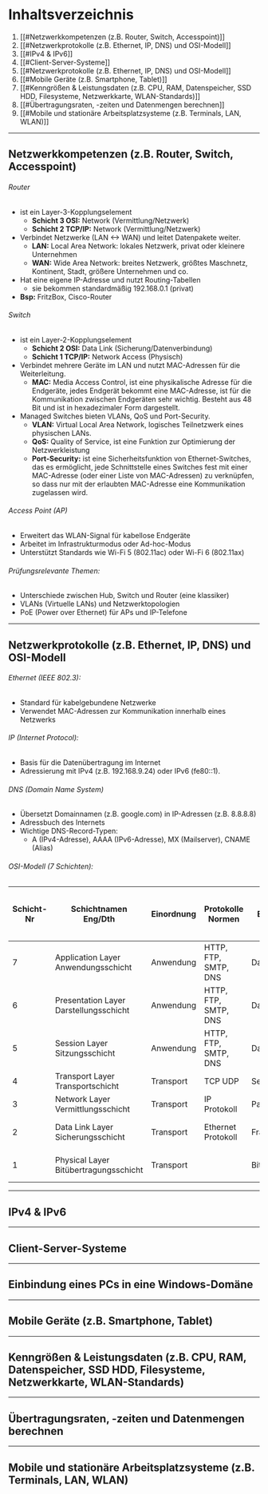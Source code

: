
# Inhaltsverzeichnis

1. [[#Netzwerkkompetenzen (z.B. Router, Switch, Accesspoint)]]
2. [[#Netzwerkprotokolle (z.B. Ethernet, IP, DNS) und OSI-Modell]]
3. [[#IPv4 & IPv6]]
4. [[#Client-Server-Systeme]]
5. [[#Netzwerkprotokolle (z.B. Ethernet, IP, DNS) und OSI-Modell]]
6. [[#Mobile Geräte (z.B. Smartphone, Tablet)]]
7. [[#Kenngrößen & Leistungsdaten (z.B. CPU, RAM, Datenspeicher, SSD HDD, Filesysteme, Netzwerkkarte, WLAN-Standards)]]
8. [[#Übertragungsraten, -zeiten und Datenmengen berechnen]]
9. [[#Mobile und stationäre Arbeitsplatzsysteme (z.B. Terminals, LAN, WLAN)]]



---
## Netzwerkkompetenzen (z.B. Router, Switch, Accesspoint)

###### Router
- ist ein Layer-3-Kopplungselement
	- **Schicht 3 OSI:** Network (Vermittlung/Netzwerk)
	- **Schicht 2 TCP/IP:** Network (Vermittlung/Netzwerk)
- Verbindet Netzwerke (LAN <-> WAN) und leitet Datenpakete weiter.
	- **LAN:** Local Area Network: lokales Netzwerk, privat oder kleinere Unternehmen
	- **WAN:** Wide Area Network: breites Netzwerk, größtes Maschnetz, Kontinent, Stadt, größere Unternehmen und co.
- Hat eine eigene IP-Adresse und nutzt Routing-Tabellen
	- sie bekommen standardmäßig 192.168.0.1 (privat)
- **Bsp:** FritzBox, Cisco-Router
###### Switch
- ist ein Layer-2-Kopplungselement
	- **Schicht 2 OSI:** Data Link (Sicherung/Datenverbindung)
	- **Schicht 1 TCP/IP:** Network Access (Physisch)
- Verbindet mehrere Geräte im LAN und nutzt MAC-Adressen für die Weiterleitung.
	- **MAC:** Media Access Control, ist eine physikalische Adresse für die Endgeräte, jedes Endgerät bekommt eine MAC-Adresse, ist für die Kommunikation zwischen Endgeräten sehr wichtig. Besteht aus 48 Bit und ist in hexadezimaler Form dargestellt.
- Managed Switches bieten VLANs, QoS und Port-Security.
	- **VLAN:** Virtual Local Area Network, logisches Teilnetzwerk eines physischen LANs.
	- **QoS:** Quality of Service, ist eine Funktion zur Optimierung der Netzwerkleistung
	- **Port-Security:** ist eine Sicherheitsfunktion von Ethernet-Switches, das es ermöglicht, jede Schnittstelle eines Switches fest mit einer MAC-Adresse (oder einer Liste von MAC-Adressen) zu verknüpfen, so dass nur mit der erlaubten MAC-Adresse eine Kommunikation zugelassen wird.

###### Access Point (AP)
- Erweitert das WLAN-Signal für kabellose Endgeräte
- Arbeitet im Infrastrukturmodus oder Ad-hoc-Modus
- Unterstützt Standards wie Wi-Fi 5 (802.11ac) oder Wi-Fi 6 (802.11ax)

###### Prüfungsrelevante Themen:
- Unterschiede zwischen Hub, Switch und Router (eine klassiker)
- VLANs (Virtuelle LANs) und Netzwerktopologien
- PoE (Power over Ethernet) für APs und IP-Telefone

----
## Netzwerkprotokolle (z.B. Ethernet, IP, DNS) und OSI-Modell

###### Ethernet (IEEE 802.3):
- Standard für kabelgebundene Netzwerke
- Verwendet MAC-Adressen zur Kommunikation innerhalb eines Netzwerks
###### IP (Internet Protocol):
- Basis für die Datenübertragung im Internet
- Adressierung mit IPv4 (z.B. 192.168.9.24) oder IPv6 (fe80::1).
###### DNS (Domain Name System)
- Übersetzt Domainnamen (z.B. google.com) in IP-Adressen (z.B. 8.8.8.8)
- Adressbuch des Internets
- Wichtige DNS-Record-Typen:
	- A (IPv4-Adresse), AAAA (IPv6-Adresse), MX (Mailserver), CNAME (Alias)

###### OSI-Modell (7 Schichten):

| Schicht-Nr | Schichtnamen Eng/Dth                      | Einordnung | Protokolle<br>Normen | Einheit  | Kopplungselemente<br>Hardware                       | DoD (Department-of-Defense)      | TCP/IP (Transmission Control Protocol/Internet Protocol) |
| ---------- | ----------------------------------------- | ---------- | -------------------- | -------- | --------------------------------------------------- | -------------------------------- | -------------------------------------------------------- |
| 7          | Application Layer<br>Anwendungsschicht    | Anwendung  | HTTP, FTP, SMTP, DNS | Daten    | Gateway                                             | Process/Application<br>Anwendung | Application<br>Anwendung<br>                             |
| 6          | Presentation Layer<br>Darstellungsschicht | Anwendung  | HTTP, FTP, SMTP, DNS | Daten    |                                                     | Process/Application<br>Anwendung | Application<br>Anwendung                                 |
| 5          | Session Layer<br>Sitzungsschicht          | Anwendung  | HTTP, FTP, SMTP, DNS | Daten    |                                                     | Process/Application<br>Anwendung | Application<br>Anwendung<br>                             |
| 4          | Transport Layer<br>Transportschicht       | Transport  | TCP UDP              | Segmente |                                                     | Host-to-Host<br>Transport        | Transport<br>                                            |
| 3          | Network Layer<br>Vermittlungsschicht      | Transport  | IP Protokoll         | Paket    | Router, Layer-3-Switch (BRouter)                    | Internet                         | Internet                                                 |
| 2          | Data Link Layer<br>Sicherungsschicht      | Transport  | Ethernet Protokoll   | Frame    | Switch, Bridge, Wireless Access Point               | Network Access<br>Netzzugang     | Network Access<br>                                       |
| 1          | Physical Layer<br>Bitübertragungsschicht  | Transport  |                      | Bits     | Leitungen, Repeater, Hub, Antenne, Netzkabel Buchse | Network Access<br>Netzzugang     | Network Access                                           |







---
## IPv4 & IPv6


---
## Client-Server-Systeme


---
## Einbindung eines PCs in eine Windows-Domäne

---
## Mobile Geräte (z.B. Smartphone, Tablet)




---
## Kenngrößen & Leistungsdaten (z.B. CPU, RAM, Datenspeicher, SSD HDD, Filesysteme, Netzwerkkarte, WLAN-Standards)




---
## Übertragungsraten, -zeiten und Datenmengen berechnen



---
## Mobile und stationäre Arbeitsplatzsysteme (z.B. Terminals, LAN, WLAN)



